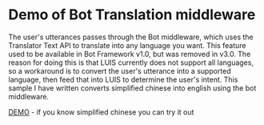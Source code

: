 # Demo of Bot Translation middleware
The user's utterances passes through the Bot middleware, which uses the Translator Text API to translate into any language you want. This feature used to be available in Bot Framework v1.0, but was removed in v3.0. The reason for doing this is that LUIS currently does not support all languages, so a workaround is to convert the user's utterance into a supported language, then feed that into LUIS to determine the user's intent. This sample I have written converts simplified chinese into english using the bot middleware.

[DEMO](https://bottranslationdemo.azurewebsites.net) - if you know simplified chinese you can try it out